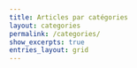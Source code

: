 ```yaml
---
title: Articles par catégories
layout: categories
permalink: /categories/
show_excerpts: true
entries_layout: grid
---
```

